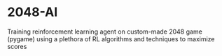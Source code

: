 # 2048-AI
Training reinforcement learning agent on custom-made 2048 game (pygame) using a plethora of RL algorithms and techniques to maximize scores
